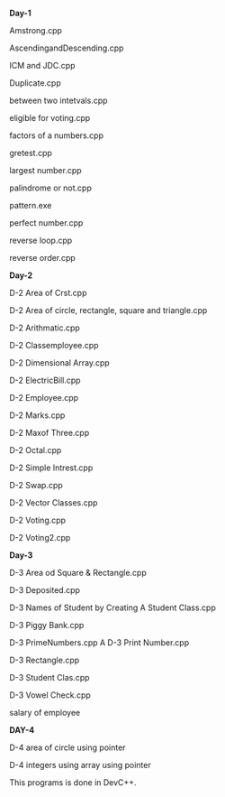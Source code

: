 **Day-1**

Amstrong.cpp

AscendingandDescending.cpp

ICM and JDC.cpp

Duplicate.cpp

between two intetvals.cpp

eligible for voting.cpp

factors of a numbers.cpp

gretest.cpp

largest number.cpp

palindrome or not.cpp

pattern.exe

perfect number.cpp

reverse loop.cpp

reverse order.cpp

**Day-2**

D-2 Area of Crst.cpp

D-2 Area of circle, rectangle, square and triangle.cpp

D-2 Arithmatic.cpp

D-2 Classemployee.cpp

D-2 Dimensional Array.cpp

D-2 ElectricBill.cpp

D-2 Employee.cpp

D-2 Marks.cpp

D-2 Maxof Three.cpp

D-2 Octal.cpp

D-2 Simple Intrest.cpp

D-2 Swap.cpp

D-2 Vector Classes.cpp

D-2 Voting.cpp

D-2 Voting2.cpp

**Day-3**

D-3 Area od Square & Rectangle.cpp

D-3 Deposited.cpp

D-3 Names of Student by Creating A Student Class.cpp

D-3 Piggy Bank.cpp

D-3 PrimeNumbers.cpp
A
D-3 Print Number.cpp

D-3 Rectangle.cpp

D-3 Student Clas.cpp

D-3 Vowel Check.cpp

salary of employee

**DAY-4**

D-4 area of circle using pointer

D-4 integers using array using pointer

This programs is done in DevC++.
